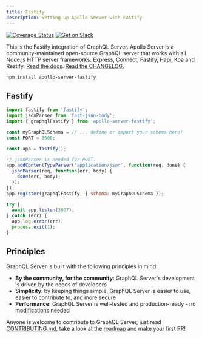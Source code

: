 ```yaml
---
title: Fastify
description: Setting up Apollo Server with Fastify
---
```


[![Coverage Status](https://coveralls.io/repos/github/apollographql/apollo-server/badge.svg?branch=master)](https://coveralls.io/github/apollographql/apollo-server?branch=master) [![Get on Slack](https://img.shields.io/badge/slack-join-orange.svg)](https://www.apollographql.com/#slack)

This is the Fastify integration of GraphQL Server. Apollo Server is a community-maintained open-source GraphQL server that works with all Node.js HTTP server frameworks: Express, Connect, Fastify, Hapi, Koa and Restify. [Read the docs](https://www.apollographql.com/docs/apollo-server/). [Read the CHANGELOG.](https://github.com/apollographql/apollo-server/blob/master/CHANGELOG.md)

```sh
npm install apollo-server-fastify
```

## Fastify

```js
import fastify from 'fastify';
import jsonParser from 'fast-json-body';
import { graphqlFastify } from 'apollo-server-fastify';

const myGraphQLSchema = // ... define or import your schema here!
const PORT = 3000;

const app = fastify();

// jsonParser is needed for POST.
app.addContentTypeParser('application/json', function(req, done) {
  jsonParser(req, function(err, body) {
    done(err, body);
  });
});
app.register(graphqlFastify, { schema: myGraphQLSchema });

try {
  await app.listen(3007);
} catch (err) {
  app.log.error(err);
  process.exit(1);
}
```

## Principles

GraphQL Server is built with the following principles in mind:

* **By the community, for the community**: GraphQL Server's development is driven by the needs of developers
* **Simplicity**: by keeping things simple, GraphQL Server is easier to use, easier to contribute to, and more secure
* **Performance**: GraphQL Server is well-tested and production-ready - no modifications needed

Anyone is welcome to contribute to GraphQL Server, just read [CONTRIBUTING.md](https://github.com/apollographql/apollo-server/blob/master/CONTRIBUTING.md), take a look at the [roadmap](https://github.com/apollographql/apollo-server/blob/master/ROADMAP.md) and make your first PR!

